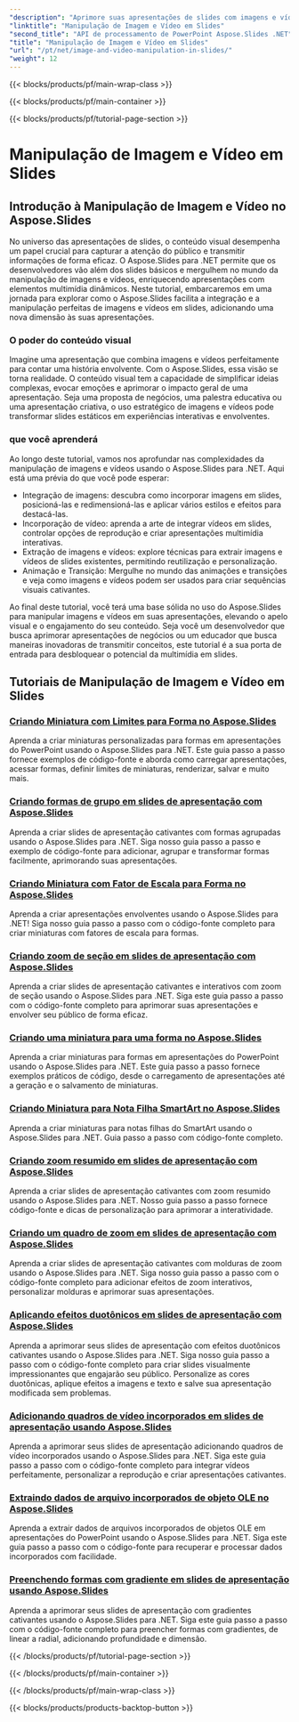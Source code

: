 ```yaml
---
"description": "Aprimore suas apresentações de slides com imagens e vídeos cativantes usando o Aspose.Slides para .NET. Aprenda passo a passo como manipular imagens e vídeos em slides para criar conteúdo visualmente envolvente."
"linktitle": "Manipulação de Imagem e Vídeo em Slides"
"second_title": "API de processamento de PowerPoint Aspose.Slides .NET"
"title": "Manipulação de Imagem e Vídeo em Slides"
"url": "/pt/net/image-and-video-manipulation-in-slides/"
"weight": 12
---
```


{{< blocks/products/pf/main-wrap-class >}}

{{< blocks/products/pf/main-container >}}

{{< blocks/products/pf/tutorial-page-section >}}

# Manipulação de Imagem e Vídeo em Slides


## Introdução à Manipulação de Imagem e Vídeo no Aspose.Slides

No universo das apresentações de slides, o conteúdo visual desempenha um papel crucial para capturar a atenção do público e transmitir informações de forma eficaz. O Aspose.Slides para .NET permite que os desenvolvedores vão além dos slides básicos e mergulhem no mundo da manipulação de imagens e vídeos, enriquecendo apresentações com elementos multimídia dinâmicos. Neste tutorial, embarcaremos em uma jornada para explorar como o Aspose.Slides facilita a integração e a manipulação perfeitas de imagens e vídeos em slides, adicionando uma nova dimensão às suas apresentações.

### O poder do conteúdo visual

Imagine uma apresentação que combina imagens e vídeos perfeitamente para contar uma história envolvente. Com o Aspose.Slides, essa visão se torna realidade. O conteúdo visual tem a capacidade de simplificar ideias complexas, evocar emoções e aprimorar o impacto geral de uma apresentação. Seja uma proposta de negócios, uma palestra educativa ou uma apresentação criativa, o uso estratégico de imagens e vídeos pode transformar slides estáticos em experiências interativas e envolventes.

### que você aprenderá

Ao longo deste tutorial, vamos nos aprofundar nas complexidades da manipulação de imagens e vídeos usando o Aspose.Slides para .NET. Aqui está uma prévia do que você pode esperar:

- Integração de imagens: descubra como incorporar imagens em slides, posicioná-las e redimensioná-las e aplicar vários estilos e efeitos para destacá-las.
- Incorporação de vídeo: aprenda a arte de integrar vídeos em slides, controlar opções de reprodução e criar apresentações multimídia interativas.
- Extração de imagens e vídeos: explore técnicas para extrair imagens e vídeos de slides existentes, permitindo reutilização e personalização.
- Animação e Transição: Mergulhe no mundo das animações e transições e veja como imagens e vídeos podem ser usados para criar sequências visuais cativantes.

Ao final deste tutorial, você terá uma base sólida no uso do Aspose.Slides para manipular imagens e vídeos em suas apresentações, elevando o apelo visual e o engajamento do seu conteúdo. Seja você um desenvolvedor que busca aprimorar apresentações de negócios ou um educador que busca maneiras inovadoras de transmitir conceitos, este tutorial é a sua porta de entrada para desbloquear o potencial da multimídia em slides.


## Tutoriais de Manipulação de Imagem e Vídeo em Slides
### [Criando Miniatura com Limites para Forma no Aspose.Slides](./creating-thumbnail-bounds-shape/)
Aprenda a criar miniaturas personalizadas para formas em apresentações do PowerPoint usando o Aspose.Slides para .NET. Este guia passo a passo fornece exemplos de código-fonte e aborda como carregar apresentações, acessar formas, definir limites de miniaturas, renderizar, salvar e muito mais.
### [Criando formas de grupo em slides de apresentação com Aspose.Slides](./creating-group-shapes/)
Aprenda a criar slides de apresentação cativantes com formas agrupadas usando o Aspose.Slides para .NET. Siga nosso guia passo a passo e exemplo de código-fonte para adicionar, agrupar e transformar formas facilmente, aprimorando suas apresentações.
### [Criando Miniatura com Fator de Escala para Forma no Aspose.Slides](./creating-thumbnail-scaling-factor-shape/)
Aprenda a criar apresentações envolventes usando o Aspose.Slides para .NET! Siga nosso guia passo a passo com o código-fonte completo para criar miniaturas com fatores de escala para formas.
### [Criando zoom de seção em slides de apresentação com Aspose.Slides](./creating-section-zoom/)
Aprenda a criar slides de apresentação cativantes e interativos com zoom de seção usando o Aspose.Slides para .NET. Siga este guia passo a passo com o código-fonte completo para aprimorar suas apresentações e envolver seu público de forma eficaz.
### [Criando uma miniatura para uma forma no Aspose.Slides](./creating-thumbnail-shape/)
Aprenda a criar miniaturas para formas em apresentações do PowerPoint usando o Aspose.Slides para .NET. Este guia passo a passo fornece exemplos práticos de código, desde o carregamento de apresentações até a geração e o salvamento de miniaturas.
### [Criando Miniatura para Nota Filha SmartArt no Aspose.Slides](./creating-thumbnail-smartart-child-note/)
Aprenda a criar miniaturas para notas filhas do SmartArt usando o Aspose.Slides para .NET. Guia passo a passo com código-fonte completo.
### [Criando zoom resumido em slides de apresentação com Aspose.Slides](./creating-summary-zoom/)
Aprenda a criar slides de apresentação cativantes com zoom resumido usando o Aspose.Slides para .NET. Nosso guia passo a passo fornece código-fonte e dicas de personalização para aprimorar a interatividade.
### [Criando um quadro de zoom em slides de apresentação com Aspose.Slides](./creating-zoom-frame/)
Aprenda a criar slides de apresentação cativantes com molduras de zoom usando o Aspose.Slides para .NET. Siga nosso guia passo a passo com o código-fonte completo para adicionar efeitos de zoom interativos, personalizar molduras e aprimorar suas apresentações.
### [Aplicando efeitos duotônicos em slides de apresentação com Aspose.Slides](./applying-duotone-effects/)
Aprenda a aprimorar seus slides de apresentação com efeitos duotônicos cativantes usando o Aspose.Slides para .NET. Siga nosso guia passo a passo com o código-fonte completo para criar slides visualmente impressionantes que engajarão seu público. Personalize as cores duotônicas, aplique efeitos a imagens e texto e salve sua apresentação modificada sem problemas.
### [Adicionando quadros de vídeo incorporados em slides de apresentação usando Aspose.Slides](./adding-embedded-video-frame/)
Aprenda a aprimorar seus slides de apresentação adicionando quadros de vídeo incorporados usando o Aspose.Slides para .NET. Siga este guia passo a passo com o código-fonte completo para integrar vídeos perfeitamente, personalizar a reprodução e criar apresentações cativantes.
### [Extraindo dados de arquivo incorporados de objeto OLE no Aspose.Slides](./extracting-embedded-file-data-ole-object/)
Aprenda a extrair dados de arquivos incorporados de objetos OLE em apresentações do PowerPoint usando o Aspose.Slides para .NET. Siga este guia passo a passo com o código-fonte para recuperar e processar dados incorporados com facilidade.
### [Preenchendo formas com gradiente em slides de apresentação usando Aspose.Slides](./filling-shapes-gradient/)
Aprenda a aprimorar seus slides de apresentação com gradientes cativantes usando o Aspose.Slides para .NET. Siga este guia passo a passo com o código-fonte completo para preencher formas com gradientes, de linear a radial, adicionando profundidade e dimensão.

{{< /blocks/products/pf/tutorial-page-section >}}

{{< /blocks/products/pf/main-container >}}

{{< /blocks/products/pf/main-wrap-class >}}

{{< blocks/products/products-backtop-button >}}